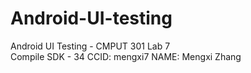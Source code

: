 # Android-UI-testing
Android UI Testing - CMPUT 301 Lab 7   
Compile SDK - 34
CCID: mengxi7
NAME: Mengxi Zhang
